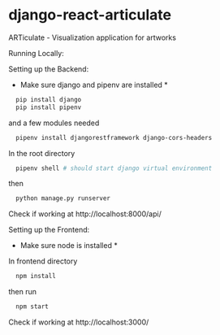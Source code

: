 # django-react-articulate
ARTiculate - Visualization application for artworks

Running Locally:

Setting up the Backend:

* Make sure django and pipenv are installed *
```bash
  pip install django
  pip install pipenv
```
and a few modules needed
```bash
  pipenv install djangorestframework django-cors-headers
```

In the root directory
```bash
  pipenv shell # should start django virtual environment
```
then 
```bash
  python manage.py runserver
```

Check if working at http://localhost:8000/api/

Setting up the Frontend:

* Make sure node is installed *

In frontend directory

```bash
  npm install
```
then run

```bash
  npm start
```

Check if working at http://localhost:3000/
